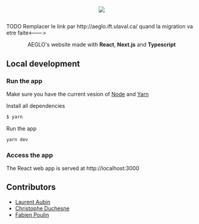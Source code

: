 <a href="https://youthful-joliot-1cf77e.netlify.app/"><h1 align="center">
<img src="https://raw.githubusercontent.com/aeglo/website-2.0/master/assets/AEGLO_LOGO_FULL.jpg"/>

</h1></a>

<!---> TODO Remplacer le link par http://aeglo.ift.ulaval.ca/ quand la migration va etre faite<--->

<br/>

<p align="center">AEGLO's website made with <b>React</b>, <b>Next.js</b> and <b>Typescript</b></p>

## Local development

### Run the app

Make sure you have the current vesion of [Node](https://nodejs.org/en/) and [Yarn](https://classic.yarnpkg.com/en/)

Install all dependencies

```bash
$ yarn
```

Run the app

```bash
yarn dev
```

### Access the app

The React web app is served at http://localhost:3000

## Contributors

- [Laurent Aubin](https://github.com/laurentaubin)
- [Christophe Duchesne](https://github.com/cduchesne1)
- [Fabien Poulin](https://github.com/SneakCoding)
